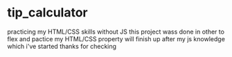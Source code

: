 # tip_calculator
practicing my HTML/CSS skills without JS 
this project wass done in other to flex and pactice my HTML/CSS property will finish up after my js knowledge which i've started 
thanks for checking 
